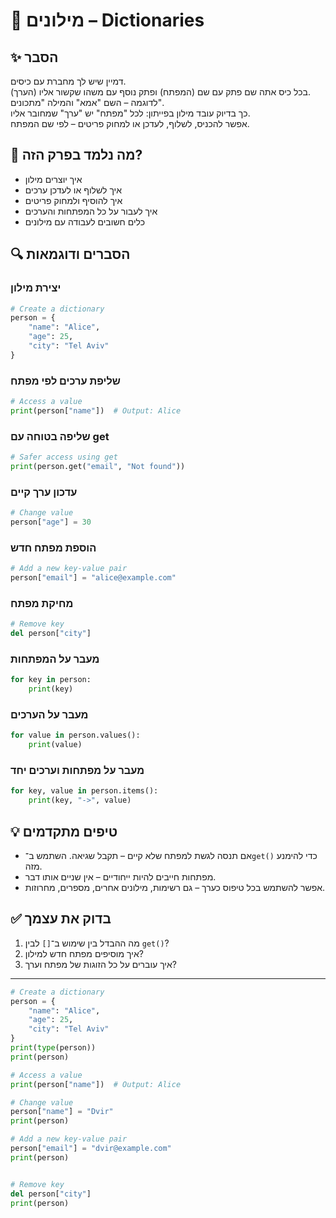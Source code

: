 # 📘 מילונים – Dictionaries

## ✨ הסבר

דמיין שיש לך מחברת עם כיסים.  
בכל כיס אתה שם פתק עם שם (המפתח) ופתק נוסף עם משהו שקשור אליו (הערך).  
לדוגמה – השם "אמא" והמילה "מתכונים".  
כך בדיוק עובד מילון בפייתון: לכל "מפתח" יש "ערך" שמחובר אליו.  
אפשר להכניס, לשלוף, לעדכן או למחוק פריטים – לפי שם המפתח.

## 🧠 מה נלמד בפרק הזה?
- איך יוצרים מילון
- איך לשלוף או לעדכן ערכים
- איך להוסיף ולמחוק פריטים
- איך לעבור על כל המפתחות והערכים
- כלים חשובים לעבודה עם מילונים

## 🔍 הסברים ודוגמאות

### יצירת מילון
```python
# Create a dictionary
person = {
    "name": "Alice",
    "age": 25,
    "city": "Tel Aviv"
}
```

### שליפת ערכים לפי מפתח
```python
# Access a value
print(person["name"])  # Output: Alice
```

### שליפה בטוחה עם get
```python
# Safer access using get
print(person.get("email", "Not found"))
```

### עדכון ערך קיים
```python
# Change value
person["age"] = 30
```

### הוספת מפתח חדש
```python
# Add a new key-value pair
person["email"] = "alice@example.com"
```

### מחיקת מפתח
```python
# Remove key
del person["city"]
```

### מעבר על המפתחות
```python
for key in person:
    print(key)
```

### מעבר על הערכים
```python
for value in person.values():
    print(value)
```

### מעבר על מפתחות וערכים יחד
```python
for key, value in person.items():
    print(key, "->", value)
```

## 💡 טיפים מתקדמים

* אם תנסה לגשת למפתח שלא קיים – תקבל שגיאה. השתמש ב־`get()` כדי להימנע מזה.
* מפתחות חייבים להיות ייחודיים – אין שניים אותו דבר.
* אפשר להשתמש בכל טיפוס כערך – גם רשימות, מילונים אחרים, מספרים, מחרוזות.

## ✅ בדוק את עצמך

1. מה ההבדל בין שימוש ב־`[]` לבין `get()`?
2. איך מוסיפים מפתח חדש למילון?
3. איך עוברים על כל הזוגות של מפתח וערך?
---
``` python
# Create a dictionary
person = {
    "name": "Alice",
    "age": 25,
    "city": "Tel Aviv"
}
print(type(person))
print(person)

# Access a value
print(person["name"])  # Output: Alice

# Change value
person["name"] = "Dvir"
print(person)

# Add a new key-value pair
person["email"] = "dvir@example.com"
print(person)


# Remove key
del person["city"]
print(person)
```
